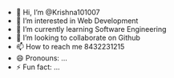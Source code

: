 - 👋 Hi, I’m @Krishna101007
- 👀 I’m interested in Web Development
- 🌱 I’m currently learning Software Engineering
- 💞️ I’m looking to collaborate on Github
- 📫 How to reach me 8432231215
- 😄 Pronouns: ...
- ⚡ Fun fact: ...

<!---
Krishna101007/Krishna101007 is a ✨ special ✨ repository because its `README.md` (this file) appears on your GitHub profile.
You can click the Preview link to take a look at your changes.
--->
